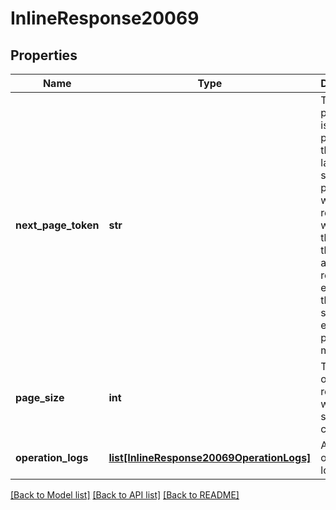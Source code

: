 # InlineResponse20069

## Properties
Name | Type | Description | Notes
------------ | ------------- | ------------- | -------------
**next_page_token** | **str** | The next page token is used to paginate through large result sets. A next page token will be returned whenever the set of the available result list exceeds the page size. The expiration period is 15 minutes. | [optional] 
**page_size** | **int** | The amount of records returns within a single API call.  | [optional] [default to 30]
**operation_logs** | [**list[InlineResponse20069OperationLogs]**](InlineResponse20069OperationLogs.md) | Array of operation log objects | [optional] 

[[Back to Model list]](../README.md#documentation-for-models) [[Back to API list]](../README.md#documentation-for-api-endpoints) [[Back to README]](../README.md)

